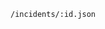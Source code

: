 <!-- usedin: [ _includes/_inlines/unknown/General/cloud66-birdseye/cloud66-birdseye_get-a-single-incident-v1.md] -->

```
/incidents/:id.json
```
